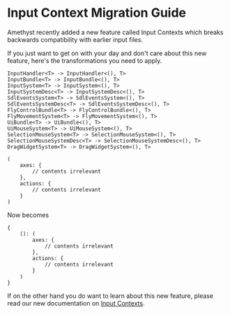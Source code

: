 # Input Context Migration Guide

Amethyst recently added a new feature called Input Contexts which breaks backwards compatibility with earlier input files.

If you just want to get on with your day and don't care about this new feature, here's the transformations you need to apply.

```ignore
InputHandler<T> -> InputHandler<(), T>
InputBundle<T> -> InputBundle<(), T>
InputSystem<T> -> InputSystem<(), T>
InputSystemDesc<T> -> InputSystemDesc<(), T>
SdlEventsSystem<T> -> SdlEventsSystem<(), T>
SdlEventsSystemDesc<T> -> SdlEventsSystemDesc<(), T>
FlyControlBundle<T> -> FlyControlBundle<(), T>
FlyMovementSystem<T> -> FlyMovementSystem<(), T>
UiBundle<T> -> UiBundle<(), T>
UiMouseSystem<T> -> UiMouseSystem<(), T>
SelectionMouseSystem<T> -> SelectionMouseSystem<(), T>
SelectionMouseSystemDesc<T> -> SelectionMouseSystemDesc<(), T>
DragWidgetSystem<T> -> DragWidgetSystem<(), T>
```

```ron,ignore
(
    axes: {
        // contents irrelevant
    },
    actions: {
        // contents irrelevant
    }
)
```

Now becomes

```ron,ignore
{
    (): (
        axes: {
            // contents irrelevant
        },
        actions: {
            // contents irrelevant
        }
    )
}
```

If on the other hand you do want to learn about this new feature, please read our new documentation on [Input Contexts](../../input/handling_input.html#input-contexts).